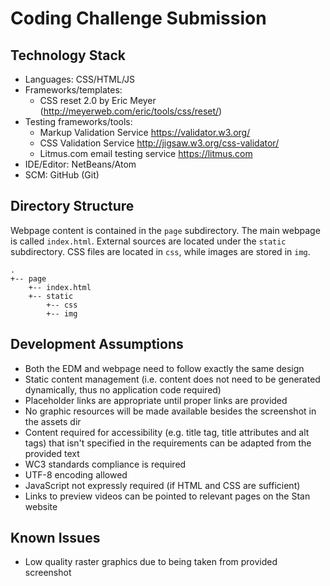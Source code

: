 # Coding Challenge Submission

## Technology Stack

- Languages: CSS/HTML/JS
- Frameworks/templates:
    - CSS reset 2.0 by Eric Meyer (http://meyerweb.com/eric/tools/css/reset/)
- Testing frameworks/tools:
    - Markup Validation Service https://validator.w3.org/
    - CSS Validation Service http://jigsaw.w3.org/css-validator/
    - Litmus.com email testing service https://litmus.com
- IDE/Editor: NetBeans/Atom
- SCM: GitHub (Git)

## Directory Structure

Webpage content is contained in the `page` subdirectory. The main webpage
is called `index.html`. External sources are located under the `static`
subdirectory. CSS files are located in `css`, while images are stored in
`img`.

```
.
+-- page
    +-- index.html
    +-- static
        +-- css
        +-- img
```

## Development Assumptions

- Both the EDM and webpage need to follow exactly the same design
- Static content management (i.e. content does not need to be generated dynamically, thus no application code required)
- Placeholder links are appropriate until proper links are provided
- No graphic resources will be made available besides the screenshot in the assets dir
- Content required for accessibility (e.g. title tag, title attributes and alt tags) that isn't specified in the requirements can be adapted from the provided text
- WC3 standards compliance is required
- UTF-8 encoding allowed
- JavaScript not expressly required (if HTML and CSS are sufficient)
- Links to preview videos can be pointed to relevant pages on the Stan website

## Known Issues

- Low quality raster graphics due to being taken from provided screenshot
